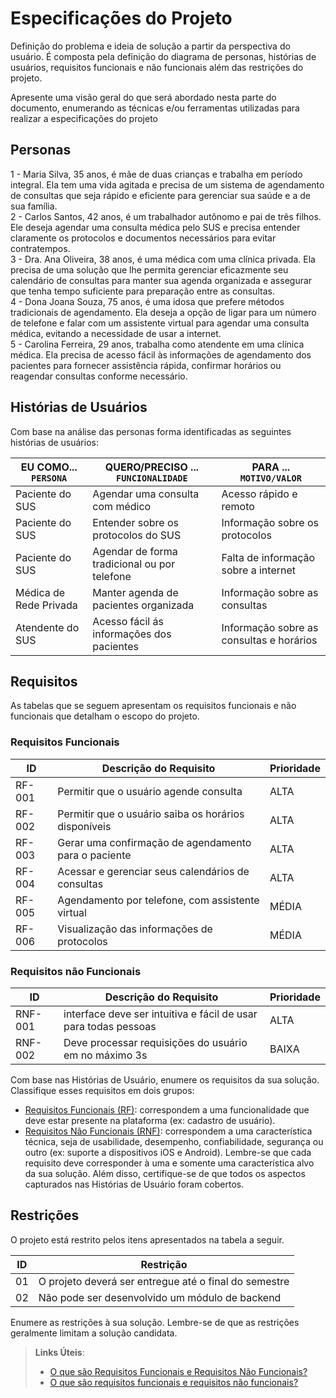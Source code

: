 # Especificações do Projeto

Definição do problema e ideia de solução a partir da perspectiva do usuário. É composta pela definição do  diagrama de personas, histórias de usuários, requisitos funcionais e não funcionais além das restrições do projeto.

Apresente uma visão geral do que será abordado nesta parte do documento, enumerando as técnicas e/ou ferramentas utilizadas para realizar a especificações do projeto

## Personas

1 - Maria Silva, 35 anos, é mãe de duas crianças e trabalha em período integral. Ela tem uma vida agitada e precisa de um sistema de agendamento de consultas que seja rápido e eficiente para gerenciar sua saúde e a de sua família. <br>
2 - Carlos Santos, 42 anos, é um trabalhador autônomo e pai de três filhos. Ele deseja agendar uma consulta médica pelo SUS e precisa entender claramente os protocolos e documentos necessários para evitar contratempos. <br>
3 - Dra. Ana Oliveira, 38 anos, é uma médica com uma clínica privada. Ela precisa de uma solução que lhe permita gerenciar eficazmente seu calendário de consultas para manter sua agenda organizada e assegurar que tenha tempo suficiente para preparação entre as consultas. <br>
4 - Dona Joana Souza, 75 anos, é uma idosa que prefere métodos tradicionais de agendamento. Ela deseja a opção de ligar para um número de telefone e falar com um assistente virtual para agendar uma consulta médica, evitando a necessidade de usar a internet. <br>
5 - Carolina Ferreira, 29 anos, trabalha como atendente em uma clínica médica. Ela precisa de acesso fácil às informações de agendamento dos pacientes para fornecer assistência rápida, confirmar horários ou reagendar consultas conforme necessário. <br>

## Histórias de Usuários

Com base na análise das personas forma identificadas as seguintes histórias de usuários:

|EU COMO... `PERSONA`     | QUERO/PRECISO ... `FUNCIONALIDADE`           | PARA ... `MOTIVO/VALOR`                    |
|-------------------------|----------------------------------------------|--------------------------------------------|
| Paciente do SUS         | Agendar uma consulta com médico              | Acesso rápido e remoto                     |
| Paciente do SUS         | Entender sobre os protocolos do SUS          | Informação sobre os protocolos             |
| Paciente do SUS         | Agendar de forma tradicional ou por telefone | Falta de informação sobre a internet       |
| Médica de Rede Privada  | Manter agenda de pacientes organizada        | Informação sobre as consultas              |
| Atendente do SUS        | Acesso fácil ás informações dos pacientes    | Informação sobre as consultas e horários   |

## Requisitos

As tabelas que se seguem apresentam os requisitos funcionais e não funcionais que detalham o escopo do projeto.

### Requisitos Funcionais

| ID       |      Descrição do Requisito                          |  Prioridade  |
|----------|------------------------------------------------------|--------------|
|RF-001    | Permitir que o usuário agende consulta               |    ALTA      |
|RF-002    | Permitir que o usuário saiba os horários disponíveis |    ALTA      |
|RF-003    | Gerar uma confirmação de agendamento para o paciente |    ALTA      |
|RF-004    | Acessar e gerenciar seus calendários de consultas    |    ALTA      |
|RF-005    | Agendamento por telefone, com assistente virtual     |    MÉDIA     |
|RF-006    | Visualização das informações de protocolos           |    MÉDIA     |


### Requisitos não Funcionais

| ID       |              Descrição do Requisito                                 |  Prioridade  |
|----------|---------------------------------------------------------------------|--------------|
|RNF-001| interface deve ser intuitiva e fácil de usar para todas pessoas        |    ALTA      |
|RNF-002| Deve processar requisições do usuário em no máximo 3s |  BAIXA | 

Com base nas Histórias de Usuário, enumere os requisitos da sua solução. Classifique esses requisitos em dois grupos:

- [Requisitos Funcionais
 (RF)](https://pt.wikipedia.org/wiki/Requisito_funcional):
 correspondem a uma funcionalidade que deve estar presente na
  plataforma (ex: cadastro de usuário).
- [Requisitos Não Funcionais
  (RNF)](https://pt.wikipedia.org/wiki/Requisito_n%C3%A3o_funcional):
  correspondem a uma característica técnica, seja de usabilidade,
  desempenho, confiabilidade, segurança ou outro (ex: suporte a
  dispositivos iOS e Android).
Lembre-se que cada requisito deve corresponder à uma e somente uma
característica alvo da sua solução. Além disso, certifique-se de que
todos os aspectos capturados nas Histórias de Usuário foram cobertos.

## Restrições

O projeto está restrito pelos itens apresentados na tabela a seguir.

|ID| Restrição                                             |
|--|-------------------------------------------------------|
|01| O projeto deverá ser entregue até o final do semestre |
|02| Não pode ser desenvolvido um módulo de backend        |


Enumere as restrições à sua solução. Lembre-se de que as restrições geralmente limitam a solução candidata.

> **Links Úteis**:
> - [O que são Requisitos Funcionais e Requisitos Não Funcionais?](https://codificar.com.br/requisitos-funcionais-nao-funcionais/)
> - [O que são requisitos funcionais e requisitos não funcionais?](https://analisederequisitos.com.br/requisitos-funcionais-e-requisitos-nao-funcionais-o-que-sao/)
